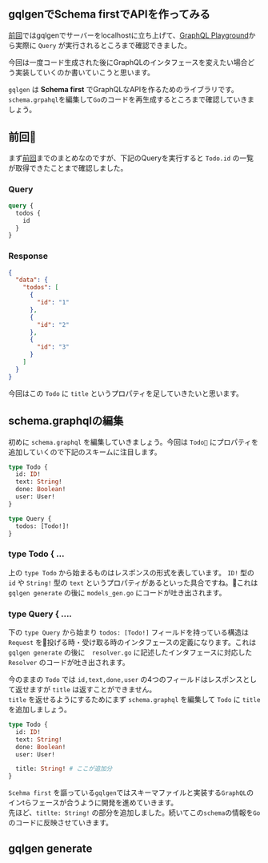 
## gqlgenでSchema firstでAPIを作ってみる
[前回](https://bannzai.hatenadiary.jp/entry/2018/11/28/025612)ではgqlgenでサーバーをlocalhostに立ち上げて、[GraphQL Playground](https://github.com/prisma/graphql-playground)から実際に `Query` が実行されるところまで確認できました。

今回は一度コード生成された後にGraphQLのインタフェースを変えたい場合どう実装していくのか書いていこうと思います。  

`gqlgen` は **Schema first** でGraphQLなAPIを作るためのライブラリです。  
`schema.grpahql`を編集して`Go`のコードを再生成するところまで確認していきましょう。  


## 前回
まず[前回](https://bannzai.hatenadiary.jp/entry/2018/11/28/025612)までのまとめなのですが、下記のQueryを実行すると `Todo.id` の一覧が取得できたことまで確認しました。

### Query
```graphql
query {
  todos {
    id
  }
}
```

### Response
```json
{
  "data": {
    "todos": [
      {
        "id": "1"
      },
      {
        "id": "2"
      },
      {
        "id": "3"
      }
    ]
  }
}
```

今回はこの `Todo` に `title` というプロパティを足していきたいと思います。  

## schema.graphqlの編集
初めに `schema.graphql` を編集していきましょう。今回は `Todo` にプロパティを追加していくので下記のスキームに注目します。

```graphql
type Todo {
  id: ID!
  text: String!
  done: Boolean!
  user: User!
}

type Query {
  todos: [Todo!]!
}
```

### type Todo { ...
 上の `type Todo` から始まるものはレスポンスの形式を表しています。 `ID!` 型の `id` や `String!` 型の `text` というプロパティがあるといった具合ですね。これは `gqlgen generate` の後に `models_gen.go` にコードが吐き出されます。

 ### type Query { ....
下の `type Query` から始まり `todos: [Todo!]` フィールドを持っている構造は `Request` を投げる時・受け取る時のインタフェースの定義になります。これは `gqlgen generate` の後に　`resolver.go` に記述したインタフェースに対応した `Resolver` のコードが吐き出されます。  


今のままの `Todo` では `id,text,done,user` の4つのフィールドはレスポンスとして返せますが `title` は返すことができません。  
`title` を返せるようにするためにまず `schema.graphql` を編集して `Todo` に `title` を追加しましょう。  

```graphql  
type Todo {
  id: ID!
  text: String!
  done: Boolean!
  user: User!

  title: String! # ここが追加分
}
```

`Scehma first` を謳っている`gqlgen`ではスキーマファイルと実装する`GraphQL`のインtらフェースが合うように開発を進めていきます。  
先ほど、`titlte: String!` の部分を追加しました。続いてこの`schema`の情報を`Go` のコードに反映させていきます。

## gqlgen generate

